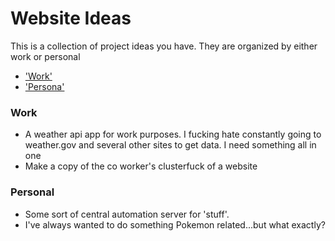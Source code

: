 # Website Ideas

This is a collection of project ideas you have. They are organized by either work or personal

*  ['Work']()
* ['Persona']()

### Work

* A weather api app for work purposes. I fucking hate constantly going to weather.gov and several other sites to get data. I need something all in one
* Make a copy of the co worker's clusterfuck of a website

### Personal

* Some sort of central automation server for 'stuff'. 
* I've always wanted to do something Pokemon related...but what exactly?
